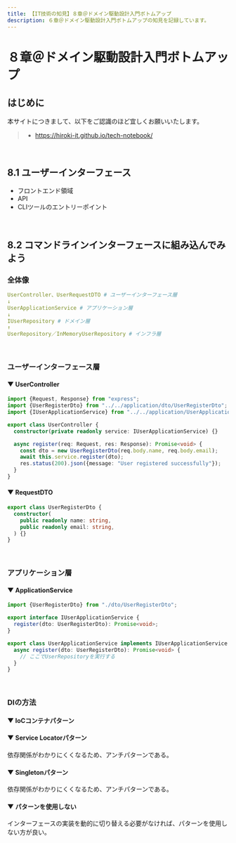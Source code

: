 ```yaml
---
title: 【IT技術の知見】８章＠ドメイン駆動設計入門ボトムアップ
description: ６章＠ドメイン駆動設計入門ボトムアップの知見を記録しています。
---
```


# ８章＠ドメイン駆動設計入門ボトムアップ

## はじめに

本サイトにつきまして、以下をご認識のほど宜しくお願いいたします。

> - https://hiroki-it.github.io/tech-notebook/

<br>

## 8.1 ユーザーインターフェース

- フロントエンド領域
- API
- CLIツールのエントリーポイント

<br>

## 8.2 コマンドラインインターフェースに組み込んでみよう

### 全体像

```yaml
UserController、UserRequestDTO # ユーザーインターフェース層
↓
UserApplicationService # アプリケーション層
↓
IUserRepository # ドメイン層
↑
UserRepository／InMemoryUserRepository # インフラ層
```

<br>

### ユーザーインターフェース層

#### ▼ UserController

```typescript
import {Request, Response} from "express";
import {UserRegisterDto} from "../../application/dto/UserRegisterDto";
import {IUserApplicationService} from "../../application/UserApplicationService";

export class UserController {
  constructor(private readonly service: IUserApplicationService) {}

  async register(req: Request, res: Response): Promise<void> {
    const dto = new UserRegisterDto(req.body.name, req.body.email);
    await this.service.register(dto);
    res.status(200).json({message: "User registered successfully"});
  }
}
```

#### ▼ RequestDTO

```typescript
export class UserRegisterDto {
  constructor(
    public readonly name: string,
    public readonly email: string,
  ) {}
}
```

<br>

### アプリケーション層

#### ▼ ApplicationService

```typescript
import {UserRegisterDto} from "./dto/UserRegisterDto";

export interface IUserApplicationService {
  register(dto: UserRegisterDto): Promise<void>;
}

export class UserApplicationService implements IUserApplicationService {
  async register(dto: UserRegisterDto): Promise<void> {
    // ここでUserRepositoryを実行する
  }
}
```

<br>

### DIの方法

#### ▼ IoCコンテナパターン

#### ▼ Service Locatorパターン

依存関係がわかりにくくなるため、アンチパターンである。

#### ▼ Singletonパターン

依存関係がわかりにくくなるため、アンチパターンである。

#### ▼ パターンを使用しない

インターフェースの実装を動的に切り替える必要がなければ、パターンを使用しない方が良い。

<br>
